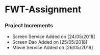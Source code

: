 # FWT-Assignment

### Project Increments
	
  - Screen Service Added on [24/05/2018]
  - Screen Dao Added on [25/05/2018]
  - Movie Service Added on [26/05/2018]
